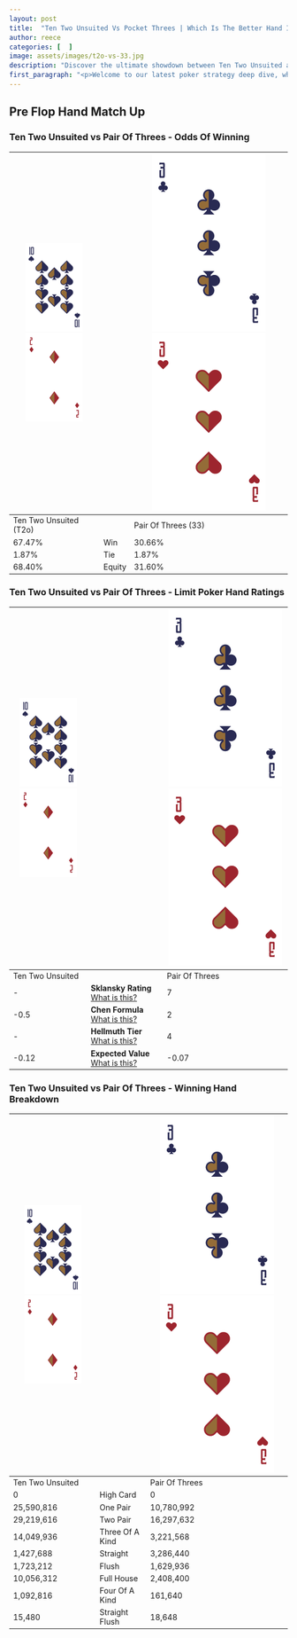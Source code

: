 ```yaml
---
layout: post
title:  "Ten Two Unsuited Vs Pocket Threes | Which Is The Better Hand In Poker? A Complete Guide"
author: reece
categories: [  ]
image: assets/images/t2o-vs-33.jpg
description: "Discover the ultimate showdown between Ten Two Unsuited and Pair Of Threes in poker! Uncover the odds, strategies, and scenarios where one hand triumphs over the other. Get ready to up your poker game with this thrilling analysis."
first_paragraph: "<p>Welcome to our latest poker strategy deep dive, where we're pitting two distinct hands against each other in a high-stakes showdown: Ten Two Unsuited vs Pair Of Threes.</p><p>In the dynamic world of poker, every decision counts, and knowing which hand holds the upper hand is key to your success at the table.</p><p>In this article, we'll dissect these two hands, explore the scenarios where one dominates the other, and equip you with the knowledge to make strategic choices that can tip the odds in your favor.</p><p>Get ready to unravel the intriguing dynamics of these poker hands and elevate your game to new heights.</p>"
---
```




[comment]: # (sp0)

## Pre Flop Hand Match Up

<div class="table hand-ratings" markdown="1"> 



### Ten Two Unsuited vs Pair Of Threes - Odds Of Winning


    
| ![image info](assets/images/hand1/T.png) ![image info](assets/images/hand1/2o.png) |  | ![image info](assets/images/hand2/3.png) ![image info](assets/images/hand2/3o.png) |
| -------- | -------- | -------- |
| Ten Two Unsuited (T2o) |  | Pair Of Threes (33) |
| 67.47% | Win | 30.66% |
| 1.87% | Tie | 1.87% |
| 68.40% | Equity | 31.60% |




[comment]: # (sp1)



### Ten Two Unsuited vs Pair Of Threes - Limit Poker Hand Ratings


    
| ![image info](assets/images/hand1/T.png) ![image info](assets/images/hand1/2o.png) |  | ![image info](assets/images/hand2/3.png) ![image info](assets/images/hand2/3o.png) |
| -------- | -------- | -------- |
| Ten Two Unsuited |  | Pair Of Threes |
| - | **Sklansky Rating** [What is this?](/sklansky-rating-explained) | 7 |
| -0.5 | **Chen Formula** [What is this?](/chen-formula-explained) | 2 |
| - | **Hellmuth Tier** [What is this?](/Hellmuth-tier-explained) | 4 |
| -0.12 | **Expected Value** [What is this?](/expected-value-explained) | -0.07 |




[comment]: # (sp2)



### Ten Two Unsuited vs Pair Of Threes - Winning Hand Breakdown


    
| ![image info](assets/images/hand1/T.png) ![image info](assets/images/hand1/2o.png) |  | ![image info](assets/images/hand2/3.png) ![image info](assets/images/hand2/3o.png) |
| -------- | -------- | -------- |
| Ten Two Unsuited |  | Pair Of Threes |
| 0 | High Card | 0 |
| 25,590,816 | One Pair | 10,780,992 |
| 29,219,616 | Two Pair | 16,297,632 |
| 14,049,936 | Three Of A Kind | 3,221,568 |
| 1,427,688 | Straight | 3,286,440 |
| 1,723,212 | Flush | 1,629,936 |
| 10,056,312 | Full House | 2,408,400 |
| 1,092,816 | Four Of A Kind | 161,640 |
| 15,480 | Straight Flush | 18,648 |




[comment]: # (sp3)



</div>

[comment]: # (sp4)



[comment]: # (sp5)

